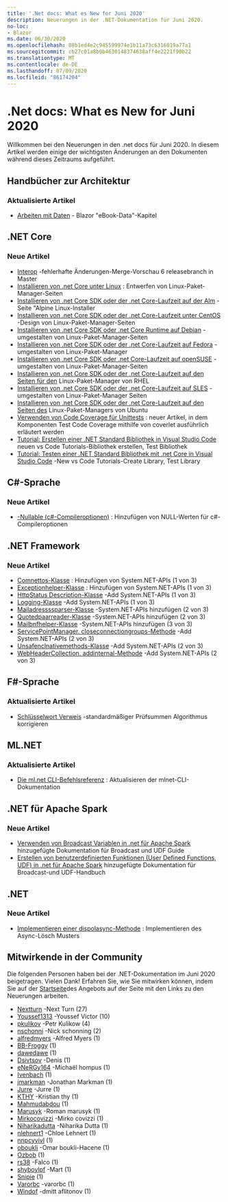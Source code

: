 ```yaml
---
title: '.Net docs: What es New for Juni 2020'
description: Neuerungen in der .NET-Dokumentation für Juni 2020.
no-loc:
- Blazor
ms.date: 06/30/2020
ms.openlocfilehash: 88b1ed4e2c945599974e1b11a73c6316019a77a1
ms.sourcegitcommit: cb27c01a8b0b4630148374638aff4e2221f90b22
ms.translationtype: MT
ms.contentlocale: de-DE
ms.lasthandoff: 07/09/2020
ms.locfileid: "86174204"
---
```

# <a name="net-docs-whats-new-for-june-2020"></a>.Net docs: What es New for Juni 2020

Willkommen bei den Neuerungen in den .net docs für Juni 2020. In diesem Artikel werden einige der wichtigsten Änderungen an den Dokumenten während dieses Zeitraums aufgeführt.

## <a name="architecture-guides"></a>Handbücher zur Architektur

### <a name="updated-articles"></a>Aktualisierte Artikel

- [Arbeiten mit Daten](/dotnet/architecture/blazor-for-web-forms-developers/data)  -  Blazor "eBook-Data"-Kapitel

## <a name="net-core"></a>.NET Core

### <a name="new-articles"></a>Neue Artikel

- [Interop](/dotnet/core/compatibility/interop) -fehlerhafte Änderungen-Merge-Vorschau 6 releasebranch in Master
- [Installieren von .net Core unter Linux](/dotnet/core/install/linux) : Entwerfen von Linux-Paket-Manager-Seiten
- [Installieren von .net Core SDK oder der .net Core-Laufzeit auf der Alm](/dotnet/core/install/linux-alpine) -Seite "Alpine Linux-Installer
- [Installieren von .net Core SDK oder der .net Core-Laufzeit unter CentOS](/dotnet/core/install/linux-centos) -Design von Linux-Paket-Manager-Seiten
- [Installieren von .net Core SDK oder .net Core Runtime auf Debian](/dotnet/core/install/linux-debian) -umgestalten von Linux-Paket-Manager-Seiten
- [Installieren von .net Core SDK oder der .net Core-Laufzeit auf Fedora](/dotnet/core/install/linux-fedora) -umgestalten von Linux-Paket-Manager
- [Installieren von .net Core SDK oder .net Core-Laufzeit auf openSUSE](/dotnet/core/install/linux-opensuse) -umgestalten von Linux-Paket-Manager-Seiten
- [Installieren von .net Core SDK oder der .net Core-Laufzeit auf den Seiten für den](/dotnet/core/install/linux-rhel) Linux-Paket-Manager von RHEL
- [Installieren von .net Core SDK oder der .net Core-Laufzeit auf SLES](/dotnet/core/install/linux-sles) -umgestalten von Linux-Paket-Manager Seiten
- [Installieren von .net Core SDK oder der .net Core-Laufzeit auf den Seiten des](/dotnet/core/install/linux-ubuntu) Linux-Paket-Managers von Ubuntu
- [Verwenden von Code Coverage für Unittests](/dotnet/core/testing/unit-testing-code-coverage) : neuer Artikel, in dem Komponenten Test Code Coverage mithilfe von coverlet ausführlich erläutert werden
- [Tutorial: Erstellen einer .NET Standard Bibliothek in Visual Studio Code](/dotnet/core/tutorials/library-with-visual-studio-code) neuen vs Code Tutorials-Bibliothek erstellen, Test Bibliothek
- [Tutorial: Testen einer .NET Standard Bibliothek mit .net Core in Visual Studio Code](/dotnet/core/tutorials/testing-library-with-visual-studio-code) -New vs Code Tutorials-Create Library, Test Library

## <a name="c-language"></a>C#-Sprache

### <a name="new-articles"></a>Neue Artikel

- [-Nullable (c#-Compileroptionen)](/dotnet/csharp/language-reference/compiler-options/nullable-compiler-option) : Hinzufügen von NULL-Werten für c#-Compileroptionen

## <a name="net-framework"></a>.NET Framework

### <a name="new-articles"></a>Neue Artikel

- [Comnettos-Klasse](/dotnet/framework/additional-apis/system.net.comnetos) : Hinzufügen von System.NET-APIs (1 von 3)
- [Exceptionhelper-Klasse](/dotnet/framework/additional-apis/system.net.exceptionhelper) : Hinzufügen von System.NET-APIs (1 von 3)
- [HttpStatus Description-Klasse](/dotnet/framework/additional-apis/system.net.httpstatusdescription) -Add System.NET-APIs (1 von 3)
- [Logging-Klasse](/dotnet/framework/additional-apis/system.net.logging) -Add System.NET-APIs (1 von 3)
- [Mailadressssparser-Klasse](/dotnet/framework/additional-apis/system.net.mail.mailaddressparser) -System.NET-APIs hinzufügen (2 von 3)
- [Quotedpaarreader-Klasse](/dotnet/framework/additional-apis/system.net.mail.quotedpairreader) -System.NET-APIs hinzufügen (2 von 3)
- [Mailbnfhelper-Klasse](/dotnet/framework/additional-apis/system.net.mime.mailbnfhelper) -System.NET-APIs hinzufügen (3 von 3)
- [ServicePointManager. closeconnectiongroups-Methode](/dotnet/framework/additional-apis/system.net.servicepointmanager.closeconnectiongroups) -Add System.NET-APIs (2 von 3)
- [Unsafenclnativemethods-Klasse](/dotnet/framework/additional-apis/system.net.unsafenclnativemethods) -Add System.NET-APIs (2 von 3)
- [WebHeaderCollection. addinternal-Methode](/dotnet/framework/additional-apis/system.net.webheadercollection.addinternal) -Add System.NET-APIs (2 von 3)

## <a name="f-language"></a>F#-Sprache

### <a name="updated-articles"></a>Aktualisierte Artikel

- [Schlüsselwort Verweis](/dotnet/fsharp/language-reference/keyword-reference) -standardmäßiger Prüfsummen Algorithmus korrigieren

## <a name="mlnet"></a>ML.NET

### <a name="updated-articles"></a>Aktualisierte Artikel

- [Die ml.net CLI-Befehlsreferenz](/dotnet/machine-learning/reference/ml-net-cli-reference) : Aktualisieren der mlnet-CLI-Dokumentation

## <a name="net-for-apache-spark"></a>.NET für Apache Spark

### <a name="new-articles"></a>Neue Artikel

- [Verwenden von Broadcast Variablen in .net für Apache Spark](/dotnet/spark/how-to-guides/broadcast-guide) hinzugefügte Dokumentation für Broadcast und UDF Guide
- [Erstellen von benutzerdefinierten Funktionen (User Defined Functions, UDF) in .net für Apache Spark](/dotnet/spark/how-to-guides/udf-guide) hinzugefügte Dokumentation für Broadcast-und UDF-Handbuch

## <a name="net"></a>.NET

### <a name="new-articles"></a>Neue Artikel

- [Implementieren einer dispolasync-Methode](/dotnet/standard/garbage-collection/implementing-disposeasync) : Implementieren des Async-Lösch Musters

## <a name="community-contributors"></a>Mitwirkende in der Community

Die folgenden Personen haben bei der .NET-Dokumentation im Juni 2020 beigetragen. Vielen Dank! Erfahren Sie, wie Sie mitwirken können, indem Sie auf der [Startseite](index.yml)des Angebots auf der Seite mit den Links zu den Neuerungen arbeiten.

- [Nextturn](https://github.com/NextTurn) -Next Turn (27)
- [Youssef1313](https://github.com/Youssef1313) -Youssef Victor (10)
- [pkulikov](https://github.com/pkulikov) -Petr Kulikow (4)
- [nschonni](https://github.com/nschonni) -Nick schonning (2)
- [alfredmyers](https://github.com/alfredmyers) -Alfred Myers (1)
- [BB-Froggy](https://github.com/bb-froggy) (1)
- [dawedawe](https://github.com/dawedawe) (1)
- [Dsivtsov](https://github.com/DSivtsov) -Denis (1)
- [eNeRGy164](https://github.com/eNeRGy164) -Michaël hompus (1)
- [Ivenbach](https://github.com/IvenBach) (1)
- [jmarkman](https://github.com/jmarkman) -Jonathan Markman (1)
- [Jurre](https://github.com/jurre) -Jurre (1)
- [KTHY](https://github.com/kthy) -Kristian thy (1)
- [Mahmudabdou](https://github.com/MahmodAbdou) (1)
- [Marusyk](https://github.com/Marusyk) -Roman marusyk (1)
- [Mirkocovizzi](https://github.com/MirkoCovizzi) -Mirko covizzi (1)
- [Niharikadutta](https://github.com/Niharikadutta) -Niharika Dutta (1)
- [nlehnert1](https://github.com/nlehnert1) -Chloe Lehnert (1)
- [nnpcyvivl](https://github.com/nnpcYvIVl) (1)
- [oboukli](https://github.com/oboukli) -Omar boukli-Hacene (1)
- [Ozbob](https://github.com/OzBob) (1)
- [rs38](https://github.com/rs38) -Falco (1)
- [shyboylpf](https://github.com/shyboylpf) -Mart (1)
- [Snipie](https://github.com/Snipie) (1)
- [Varorbc](https://github.com/Varorbc) -varorbc (1)
- [Windof](https://github.com/WindOfMind) -dmitt aflitonov (1)
